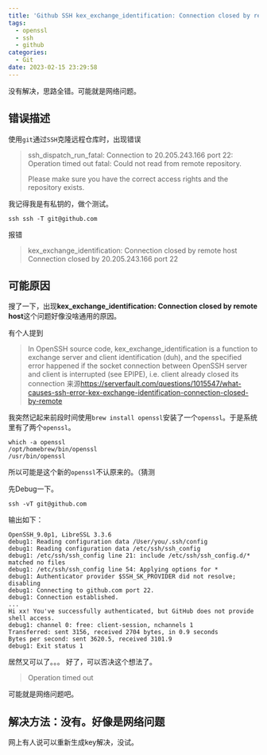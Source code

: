 ```yaml
---
title: 'Github SSH kex_exchange_identification: Connection closed by remote host'
tags:
  - openssl
  - ssh
  - github
categories:
  - Git
date: 2023-02-15 23:29:58
---
```



没有解决，思路全错。可能就是网络问题。

## 错误描述

使用`git`通过`SSH`克隆远程仓库时，出现错误

> ssh_dispatch_run_fatal: Connection to 20.205.243.166 port 22: Operation timed out
fatal: Could not read from remote repository.
>
> Please make sure you have the correct access rights
and the repository exists.

我记得我是有私钥的，做个测试。

```shell
ssh ssh -T git@github.com
```

报错
> kex_exchange_identification: Connection closed by remote host
Connection closed by 20.205.243.166 port 22

<!-- more -->

## 可能原因

搜了一下，出现**kex_exchange_identification: Connection closed by remote host**这个问题好像没啥通用的原因。

有个人提到

>In OpenSSH source code, kex_exchange_identification is a function to exchange server and client identification (duh), and the specified error happened if the socket connection between OpenSSH server and client is interrupted (see EPIPE), i.e. client already closed its connection
来源<https://serverfault.com/questions/1015547/what-causes-ssh-error-kex-exchange-identification-connection-closed-by-remote>

我突然记起来前段时间使用`brew install openssl`安装了一个`openssl`。于是系统里有了两个`openssl`。

```shell
which -a openssl
/opt/homebrew/bin/openssl
/usr/bin/openssl
```

所以可能是这个新的`openssl`不认原来的。（猜测

先Debug一下。

```shell
ssh -vT git@github.com
```

输出如下：

```plain
OpenSSH_9.0p1, LibreSSL 3.3.6
debug1: Reading configuration data /User/you/.ssh/config
debug1: Reading configuration data /etc/ssh/ssh_config
debug1: /etc/ssh/ssh_config line 21: include /etc/ssh/ssh_config.d/* matched no files
debug1: /etc/ssh/ssh_config line 54: Applying options for *
debug1: Authenticator provider $SSH_SK_PROVIDER did not resolve; disabling
debug1: Connecting to github.com port 22.
debug1: Connection established.
...
Hi xx! You've successfully authenticated, but GitHub does not provide shell access.
debug1: channel 0: free: client-session, nchannels 1
Transferred: sent 3156, received 2704 bytes, in 0.9 seconds
Bytes per second: sent 3620.5, received 3101.9
debug1: Exit status 1
```

居然又可以了。。。 好了，可以否决这个想法了。

> Operation timed out

可能就是网络问题吧。

## 解决方法：没有。好像是网络问题

网上有人说可以重新生成key解决，没试。
